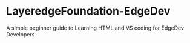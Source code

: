 # LayeredgeFoundation-EdgeDev
A simple beginner guide to Learning HTML and VS coding for EdgeDev Developers
